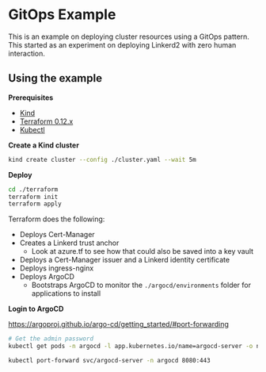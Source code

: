 # GitOps Example

This is an example on deploying cluster resources using a GitOps pattern. This started as an experiment on deploying Linkerd2 with zero human interaction.

## Using the example

**Prerequisites**
- [Kind](https://kind.sigs.k8s.io/docs/user/quick-start/)
- [Terraform 0.12.x](https://releases.hashicorp.com/terraform/)
- [Kubectl](https://v1-16.docs.kubernetes.io/docs/tasks/tools/install-kubectl/)

**Create a Kind cluster**

```bash
kind create cluster --config ./cluster.yaml --wait 5m
```

**Deploy**

```bash
cd ./terraform
terraform init
terraform apply
```

Terraform does the following:
- Deploys Cert-Manager
- Creates a Linkerd trust anchor
    - Look at azure.tf to see how that could also be saved into a key vault
- Deploys a Cert-Manager issuer and a Linkerd identity certificate
- Deploys ingress-nginx
- Deploys ArgoCD
    - Bootstraps ArgoCD to monitor the `./argocd/environments` folder for applications to install

**Login to ArgoCD**

https://argoproj.github.io/argo-cd/getting_started/#port-forwarding

```bash
# Get the admin password
kubectl get pods -n argocd -l app.kubernetes.io/name=argocd-server -o name | cut -d'/' -f 2

kubectl port-forward svc/argocd-server -n argocd 8080:443
```
